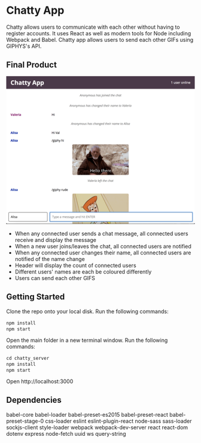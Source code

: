 # Chatty App

Chatty  allows users to communicate with each other without having to register accounts. It uses React as well as modern tools for Node including Webpack and Babel. Chatty app allows users to send each other GIFs using GIPHYS's API.


## Final Product

![Main view](https://github.com/valeriakozlova/ChattyApp/blob/master/docs/Screen%20Shot%202018-12-03%20at%208.18.36%20AM.png?raw=true)


* When any connected user sends a chat message, all connected users receive and display the message
* When a new user joins/leaves the chat, all connected users are notified
* When any connected user changes their name, all connected users are notified of the name change
* Header will display the count of connected users
* Different users' names are each be coloured differently
* Users can send each other GIFS


## Getting Started

Clone the repo onto your local disk. Run the following commands:

```
npm install
npm start
```

Open the main folder in a new terminal window. Run the following commands:

```
cd chatty_server
npm install
npm start
```
Open http://localhost:3000

## Dependencies

babel-core
babel-loader
babel-preset-es2015
babel-preset-react
babel-preset-stage-0
css-loader
eslint
eslint-plugin-react
node-sass
sass-loader
sockjs-client
style-loader
webpack
webpack-dev-server
react
react-dom
dotenv
express
node-fetch
uuid
ws
query-string
